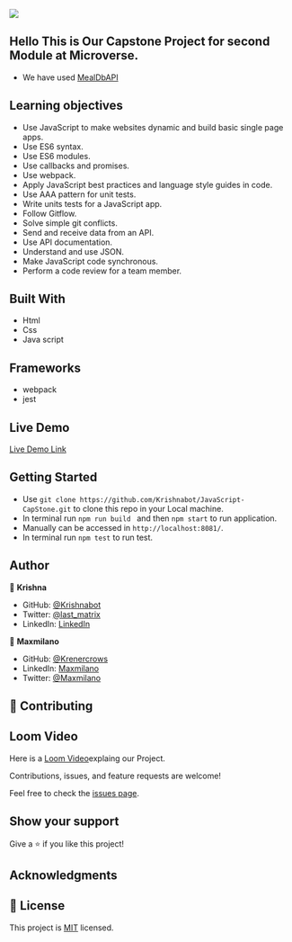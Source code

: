 ![](https://img.shields.io/badge/Microverse-blueviolet)
## Hello This is Our Capstone Project for second Module at Microverse.
- We have used [MealDbAPI](https://www.themealdb.com/api.php)

## Learning objectives
- Use JavaScript to make websites dynamic and build basic single page apps.
- Use ES6 syntax.
- Use ES6 modules.
- Use callbacks and promises.
- Use webpack.
- Apply JavaScript best practices and language style guides in code.
- Use AAA pattern for unit tests.
- Write units tests for a JavaScript app.
- Follow Gitflow.
- Solve simple git conflicts.
- Send and receive data from an API.
- Use API documentation.
- Understand and use JSON.
- Make JavaScript code synchronous.
- Perform a code review for a team member.

## Built With

- Html
- Css
- Java script

## Frameworks
- webpack
- jest

## Live Demo 

[Live Demo Link](https://krishnabot.github.io/JavaScript-CapStone/dist/)

## Getting Started 

- Use `git clone https://github.com/Krishnabot/JavaScript-CapStone.git` to clone this repo in your Local machine.
- In terminal  run `npm run build ` and then `npm start` to run application. 
- Manually can be accessed in `http://localhost:8081/`.
- In terminal run `npm test` to run test. 

## Author

👤 **Krishna**

- GitHub: [@Krishnabot](https://github.com/Krishnabot)
- Twitter: [@last_matrix](https://twitter.com/last_matrix)
- LinkedIn: [LinkedIn](https://www.linkedin.com/in/krishna-prasad-acharya-3596bb130/)

👤 **Maxmilano**

- GitHub: [@Krenercrows](https://github.com/renercrows)
- LinkedIn: [Maxmilano](https://github.com/renercrows)
- Twitter: [@Maxmilano](https://twitter.com/renercrows)


## 🤝 Contributing
## Loom Video
Here is a [Loom Video](https://www.loom.com/share/69e3971a82174c95aad8cab4d4d1f23a)explaing our Project. 

Contributions, issues, and feature requests are welcome!

Feel free to check the [issues page](../../issues/).

## Show your support

Give a ⭐️ if you like this project!

## Acknowledgments

## 📝 License

This project is [MIT](./MIT.md) licensed.
